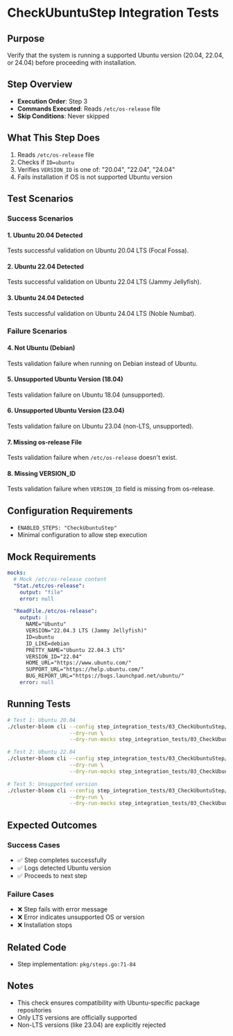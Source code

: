 # CheckUbuntuStep Integration Tests

## Purpose
Verify that the system is running a supported Ubuntu version (20.04, 22.04, or 24.04) before proceeding with installation.

## Step Overview
- **Execution Order**: Step 3
- **Commands Executed**: Reads `/etc/os-release` file
- **Skip Conditions**: Never skipped

## What This Step Does
1. Reads `/etc/os-release` file
2. Checks if `ID=ubuntu`
3. Verifies `VERSION_ID` is one of: "20.04", "22.04", "24.04"
4. Fails installation if OS is not supported Ubuntu version

## Test Scenarios

### Success Scenarios

#### 1. Ubuntu 20.04 Detected
Tests successful validation on Ubuntu 20.04 LTS (Focal Fossa).

#### 2. Ubuntu 22.04 Detected
Tests successful validation on Ubuntu 22.04 LTS (Jammy Jellyfish).

#### 3. Ubuntu 24.04 Detected
Tests successful validation on Ubuntu 24.04 LTS (Noble Numbat).

### Failure Scenarios

#### 4. Not Ubuntu (Debian)
Tests validation failure when running on Debian instead of Ubuntu.

#### 5. Unsupported Ubuntu Version (18.04)
Tests validation failure on Ubuntu 18.04 (unsupported).

#### 6. Unsupported Ubuntu Version (23.04)
Tests validation failure on Ubuntu 23.04 (non-LTS, unsupported).

#### 7. Missing os-release File
Tests validation failure when `/etc/os-release` doesn't exist.

#### 8. Missing VERSION_ID
Tests validation failure when `VERSION_ID` field is missing from os-release.

## Configuration Requirements

- `ENABLED_STEPS: "CheckUbuntuStep"`
- Minimal configuration to allow step execution

## Mock Requirements

```yaml
mocks:
  # Mock /etc/os-release content
  "Stat./etc/os-release":
    output: "file"
    error: null

  "ReadFile./etc/os-release":
    output: |
      NAME="Ubuntu"
      VERSION="22.04.3 LTS (Jammy Jellyfish)"
      ID=ubuntu
      ID_LIKE=debian
      PRETTY_NAME="Ubuntu 22.04.3 LTS"
      VERSION_ID="22.04"
      HOME_URL="https://www.ubuntu.com/"
      SUPPORT_URL="https://help.ubuntu.com/"
      BUG_REPORT_URL="https://bugs.launchpad.net/ubuntu/"
    error: null
```

## Running Tests

```bash
# Test 1: Ubuntu 20.04
./cluster-bloom cli --config step_integration_tests/03_CheckUbuntuStep/01-ubuntu-20.04/config.yaml \
                    --dry-run \
                    --dry-run-mocks step_integration_tests/03_CheckUbuntuStep/01-ubuntu-20.04/mocks.yaml

# Test 2: Ubuntu 22.04
./cluster-bloom cli --config step_integration_tests/03_CheckUbuntuStep/02-ubuntu-22.04/config.yaml \
                    --dry-run \
                    --dry-run-mocks step_integration_tests/03_CheckUbuntuStep/02-ubuntu-22.04/mocks.yaml

# Test 5: Unsupported version
./cluster-bloom cli --config step_integration_tests/03_CheckUbuntuStep/05-ubuntu-18.04-unsupported/config.yaml \
                    --dry-run \
                    --dry-run-mocks step_integration_tests/03_CheckUbuntuStep/05-ubuntu-18.04-unsupported/mocks.yaml
```

## Expected Outcomes

### Success Cases
- ✅ Step completes successfully
- ✅ Logs detected Ubuntu version
- ✅ Proceeds to next step

### Failure Cases
- ❌ Step fails with error message
- ❌ Error indicates unsupported OS or version
- ❌ Installation stops

## Related Code
- Step implementation: `pkg/steps.go:71-84`

## Notes
- This check ensures compatibility with Ubuntu-specific package repositories
- Only LTS versions are officially supported
- Non-LTS versions (like 23.04) are explicitly rejected
